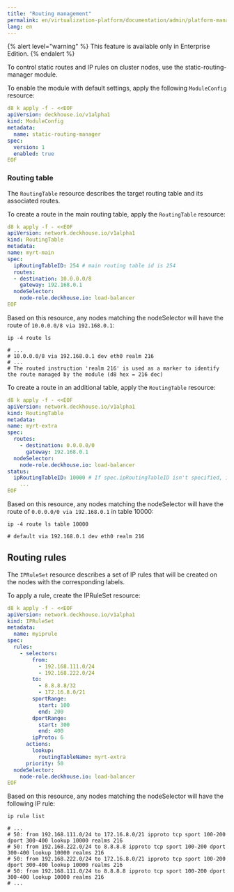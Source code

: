 ```yaml
---
title: "Routing management"
permalink: en/virtualization-platform/documentation/admin/platform-management/network/routing.html
lang: en
---
```


{% alert level="warning" %}
This feature is available only in Enterprise Edition.
{% endalert %}

To control static routes and IP rules on cluster nodes, use the static-routing-manager module.

To enable the module with default settings, apply the following `ModuleConfig` resource:

```yaml
d8 k apply -f - <<EOF
apiVersion: deckhouse.io/v1alpha1
kind: ModuleConfig
metadata:
  name: static-routing-manager
spec:
  version: 1
  enabled: true
EOF
```

### Routing table

The `RoutingTable` resource describes the target routing table and its associated routes.

To create a route in the main routing table, apply the `RoutingTable` resource:

```yaml
d8 k apply -f - <<EOF
apiVersion: network.deckhouse.io/v1alpha1
kind: RoutingTable
metadata:
name: myrt-main
spec:
  ipRoutingTableID: 254 # main routing table id is 254
  routes:
  - destination: 10.0.0.0/8
    gateway: 192.168.0.1
  nodeSelector:
    node-role.deckhouse.io: load-balancer
EOF
```

Based on this resource, any nodes matching the nodeSelector will have the route of `10.0.0.0/8 via 192.168.0.1`:

```shell
ip -4 route ls

# ...
# 10.0.0.0/8 via 192.168.0.1 dev eth0 realm 216
# ...
# The routed instruction 'realm 216' is used as a marker to identify the route managed by the module (d8 hex = 216 dec)
```

To create a route in an additional table, apply the `RoutingTable` resource:

```yaml
d8 k apply -f - <<EOF
apiVersion: network.deckhouse.io/v1alpha1
kind: RoutingTable
metadata:
name: myrt-extra
spec:
  routes:
    - destination: 0.0.0.0/0
      gateway: 192.168.0.1
  nodeSelector:
    node-role.deckhouse.io: load-balancer
status:
  ipRoutingTableID: 10000 # If spec.ipRoutingTableID isn't specified, it will be generated and placed into status automatically
    ...
EOF
```

Based on this resource, any nodes matching the nodeSelector will have the route of `0.0.0.0/0 via 192.168.0.1` in table 10000:

```shell
ip -4 route ls table 10000

# default via 192.168.0.1 dev eth0 realm 216
```

## Routing rules

The `IPRuleSet` resource describes a set of IP rules that will be created on the nodes with the corresponding labels.

To apply a rule, create the IPRuleSet resource:

```yaml
d8 k apply -f - <<EOF
apiVersion: network.deckhouse.io/v1alpha1
kind: IPRuleSet
metadata:
  name: myiprule
spec:
  rules:
    - selectors:
        from:
          - 192.168.111.0/24
          - 192.168.222.0/24
        to:
          - 8.8.8.8/32
          - 172.16.8.0/21
        sportRange:
          start: 100
          end: 200
        dportRange:
          start: 300
          end: 400
        ipProto: 6
      actions:
        lookup:
          routingTableName: myrt-extra
      priority: 50
  nodeSelector:
    node-role.deckhouse.io: load-balancer
EOF
```

Based on this resource, any nodes matching the nodeSelector will have the following IP rule:

```shell
ip rule list

# ...
# 50: from 192.168.111.0/24 to 172.16.8.0/21 ipproto tcp sport 100-200 dport 300-400 lookup 10000 realms 216
# 50: from 192.168.222.0/24 to 8.8.8.8 ipproto tcp sport 100-200 dport 300-400 lookup 10000 realms 216
# 50: from 192.168.222.0/24 to 172.16.8.0/21 ipproto tcp sport 100-200 dport 300-400 lookup 10000 realms 216
# 50: from 192.168.111.0/24 to 8.8.8.8 ipproto tcp sport 100-200 dport 300-400 lookup 10000 realms 216
# ...
```
